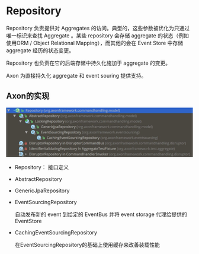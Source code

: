 # Repository

Repository 负责提供对 Aggregates 的访问。典型的，这些参数被优化为只通过唯一标识来查找 Aggregate 。某些 repository 会存储 aggregate 的状态（例如使用ORM / Object	Relational	Mapping），而其他的会在 Event Store 中存储 aggregate 经历的状态变更。

Repository 也负责在它的后端存储中持久化施加于 aggregate 的变更。

Axon 为直接持久化 aggregate 和 event souring 提供支持。

## Axon的实现

![](images/repository-hierarchy.jpg)

- Repository： 接口定义
- AbstractRepository
- GenericJpaRepository
- EventSourcingRepository

	自动发布新的 event 到给定的 EventBus 并将 event storage 代理给提供的 EventStore

- CachingEventSourcingRepository

	在EventSourcingRepository的基础上使用缓存来改善装载性能